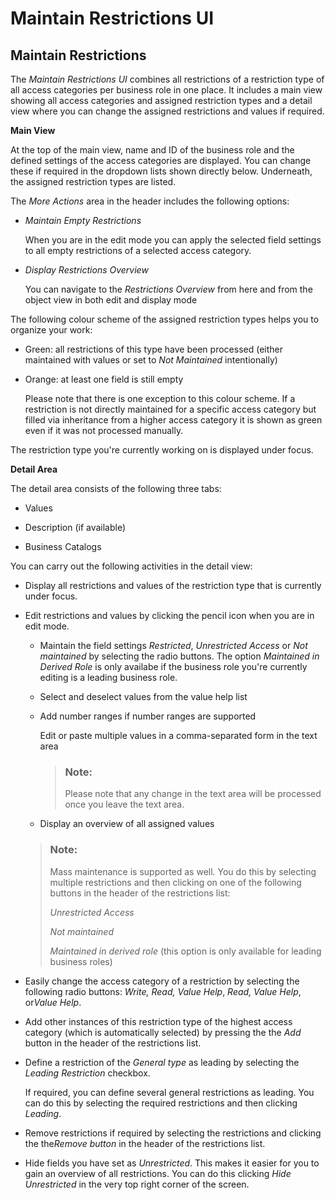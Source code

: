 <!-- loio28f133ffbc7d472cbbd11d8780eb2943 -->

# Maintain Restrictions UI



<a name="loio28f133ffbc7d472cbbd11d8780eb2943__MaintainRestrictions"/>

## Maintain Restrictions

The *Maintain Restrictions UI* combines all restrictions of a restriction type of all access categories per business role in one place. It includes a main view showing all access categories and assigned restriction types and a detail view where you can change the assigned restrictions and values if required.

**Main View**

At the top of the main view, name and ID of the business role and the defined settings of the access categories are displayed. You can change these if required in the dropdown lists shown directly below. Underneath, the assigned restriction types are listed.

The *More Actions* area in the header includes the following options:

-   *Maintain Empty Restrictions* 

    When you are in the edit mode you can apply the selected field settings to all empty restrictions of a selected access category.

-   *Display Restrictions Overview*

    You can navigate to the *Restrictions Overview* from here and from the object view in both edit and display mode


The following colour scheme of the assigned restriction types helps you to organize your work:

-   Green: all restrictions of this type have been processed \(either maintained with values or set to *Not Maintained* intentionally\)

-   Orange: at least one field is still empty

    Please note that there is one exception to this colour scheme. If a restriction is not directly maintained for a specific access category but filled via inheritance from a higher access category it is shown as green even if it was not processed manually.


The restriction type you're currently working on is displayed under focus.

**Detail Area**

The detail area consists of the following three tabs:

-   Values

-   Description \(if available\)
-   Business Catalogs

You can carry out the following activities in the detail view:

-   Display all restrictions and values of the restriction type that is currently under focus.

-   Edit restrictions and values by clicking the pencil icon when you are in edit mode.

    -   Maintain the field settings *Restricted*, *Unrestricted Access* or *Not maintained* by selecting the radio buttons. The option *Maintained in Derived Role* is only availabe if the business role you're currently editing is a leading business role.

    -   Select and deselect values from the value help list

    -   Add number ranges if number ranges are supported

        Edit or paste multiple values in a comma-separated form in the text area

        > ### Note:  
        > Please note that any change in the text area will be processed once you leave the text area.

    -   Display an overview of all assigned values


    > ### Note:  
    > Mass maintenance is supported as well. You do this by selecting multiple restrictions and then clicking on one of the following buttons in the header of the restrictions list:
    > 
    > *Unrestricted Access*
    > 
    > *Not maintained*
    > 
    > *Maintained in derived role* \(this option is only available for leading business roles\)

-   Easily change the access category of a restriction by selecting the following radio buttons: *Write, Read, Value Help*, *Read, Value Help*, or*Value Help*.

-   Add other instances of this restriction type of the highest access category \(which is automatically selected\) by pressing the the *Add* button in the header of the restrictions list.

-   Define a restriction of the *General type* as leading by selecting the *Leading Restriction* checkbox.

    If required, you can define several general restrictions as leading. You can do this by selecting the required restrictions and then clicking *Leading*.

-   Remove restrictions if required by selecting the restrictions and clicking the the*Remove button* in the header of the restrictions list.

-   Hide fields you have set as *Unrestricted*. This makes it easier for you to gain an overview of all restrictions. You can do this clicking *Hide Unrestricted* in the very top right corner of the screen.


